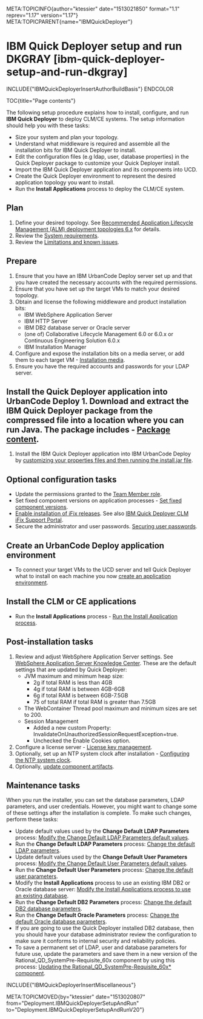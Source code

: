 META:TOPICINFO{author="ktessier" date="1513021850" format="1.1"
reprev="1.17" version="1.17"} META:TOPICPARENT{name="IBMQuickDeployer"}

# IBM Quick Deployer setup and run DKGRAY [ibm-quick-deployer-setup-and-run-dkgray]

INCLUDE{"IBMQuickDeployerInsertAuthorBuildBasis"} ENDCOLOR

TOC{title="Page contents"}

The following setup procedure explains how to install, configure, and
run **IBM Quick Deployer** to deploy CLM/CE systems. The setup
information should help you with these tasks:

-   Size your system and plan your topology.
-   Understand what middleware is required and assemble all the
    installation bits for IBM Quick Deployer to install.
-   Edit the configuration files (e.g ldap, user, database properties)
    in the Quick Deployer package to customize your Quick Deployer
    install.
-   Import the IBM Quick Deployer application and its components into
    UCD.
-   Create the Quick Deployer environment to represent the desired
    application topology you want to install.
-   Run the **Install Applications** process to deploy the CLM/CE
    system.

## Plan

1.  Define your desired topology. See [Recommended Application Lifecycle
    Management (ALM) deployment topologies
    6.x](https://jazz.net/wiki/bin/view/Deployment/RecommendedALMDeploymentTopologies6)
    for details.
2.  Review the [System
    requirements](IBMQuickDeployerSystemRequirementsV20).
3.  Review the [Limitations and known
    issues](IBMQuickDeployerLimitationsKnownIssues).

## Prepare

1.  Ensure that you have an IBM UrbanCode Deploy server set up and that
    you have created the necessary accounts with the required
    permissions.
2.  Ensure that you have set up the target VMs to match your desired
    topology.
3.  Obtain and license the following middleware and product installation
    bits:
    -   IBM WebSphere Application Server
    -   IBM HTTP Server
    -   IBM DB2 database server or Oracle server
    -   (one of) Collaborative Lifecycle Management 6.0 or 6.0.x or
        Continuous Engineering Solution 6.0.x
    -   IBM Installation Manager
4.  Configure and expose the installation bits on a media server, or add
    them to each target VM - [Installation
    media](IBMQuickDeployerInstallationMedia).
5.  Ensure you have the required accounts and passwords for your LDAP
    server.

## Install the Quick Deployer application into UrbanCode Deploy 1. Download and extract the IBM Quick Deployer package from the compressed file into a location where you can run Java. The package includes - [Package content](IBMQuickDeployerPackageContent).

1.  Install the IBM Quick Deployer application into IBM UrbanCode Deploy
    by [customizing your properties files and then running the
    install.jar file](IBMQuickDeployerInstallingIntoUCD).

## Optional configuration tasks

-   Update the permissions granted to the [Team Member
    role](IBMQuickDeployerSetupAndRunV13ScriptUpdatePermissions).
-   Set fixed component versions on application processes - [Set fixed
    component versions](IBMQuickDeployerSetFixedComponentVersions).
-   [Enable installation of iFix
    releases](IBMQuickDeployerSetupAndRunV20ScriptEnableIFixes). See
    also [IBM Quick Deployer CLM iFix Support
    Portal](IBMQuickDeployerIFixSupport).
-   Secure the administrator and user passwords. [Securing user
    passwords](IBMQuickDeployerSecuringUserPasswords).

## Create an UrbanCode Deploy application environment

-   To connect your target VMs to the UCD server and tell Quick Deployer
    what to install on each machine you now [create an application
    environment](IBMQuickDeployerEnvironmentConstruction).

## Install the CLM or CE applications

-   Run the **Install Applications** process - [Run the Install
    Application process](IBMQuickDeployerRunInstallApplicationsProcess).

## Post-installation tasks

1.  Review and adjust WebSphere Application Server settings. See
    [WebSphere Application Server Knowledge
    Center](https://www.ibm.com/support/knowledgecenter/SSEQTP_8.5.5).
    These are the default settings that are updated by Quick Deployer:
    -   JVM maximum and minimum heap size:
        -   2g if total RAM is less than 4GB
        -   4g if total RAM is between 4GB-6GB
        -   6g if total RAM is between 6GB-7.5GB
        -   75 of total RAM if total RAM is greater than 7.5GB
    -   The WebContainer Thread pool maximum and minimum sizes are set
        to 200.
    -   Session Management
        -   Added a new custom Property:
            InvalidateOnUnauthorizedSessionRequestException=true.
        -   Unchecked the Enable Cookies option.
2.  Configure a license server - [License key
    management](IBMQuickDeployerLicenseKeyManagement).
3.  Optionally, set up an NTP system clock after installation -
    [Configuring the NTP system
    clock](IBMQuickDeployerConfiguringTheNTPSystemClock).
4.  Optionally, [update component
    artifacts](IBMQuickDeployerUpdatingComponentArtifacts).

## Maintenance tasks

When you run the installer, you can set the database parameters, LDAP
parameters, and user credentials. However, you might want to change some
of these settings after the installation is complete. To make such
changes, perform these tasks:

-   Update default values used by the **Change Default LDAP Parameters**
    process: [Modify the Change Default LDAP Parameters default
    values](IBMQuickDeployerModifyChangeDefaultLDAPParametersDefaults).
-   Run the **Change Default LDAP Parameters** process: [Change the
    default LDAP
    parameters](IBMQuickDeployerChangeDefaultLDAPParameters).
-   Update default values used by the **Change Default User Parameters**
    process: [Modify the Change Default User Parameters default
    values](IBMQuickDeployerModifyChangeDefaultUserParametersDefaults).
-   Run the **Change Default User Parameters** process: [Change the
    default user
    parameters](IBMQuickDeployerChangeDefaultUserParameters).
-   Modify the **Install Applications** process to use an existing IBM
    DB2 or Oracle database server: [Modify the Install Applications
    process to use an existing
    database](IBMQuickDeployerModifyInstallApplicationsProcessToUseAnExistingDatabaseV20).
-   Run the **Change Default DB2 Parameters** process: [Change the
    default DB2 database
    parameters](IBMQuickDeployerChangeDefaultDB2Parameters).
-   Run the **Change Default Oracle Parameters** process: [Change the
    default Oracle database
    parameters](IBMQuickDeployerChangeDefaultOracleParameters).
-   If you are going to use the Quick Deployer installed DB2 database,
    then you should have your database administrator review the
    configuration to make sure it conforms to internal security and
    reliability policies.
-   To save a permanent set of LDAP, user and database parameters for
    future use, update the parameters and save them in a new version of
    the Rational_QD_SystemPre-Requisite_60x component by using this
    process: [Updating the Rational_QD_SystemPre-Requisite_60x\*
    component](IBMQuickDeployerUpdatingSystemPreReqParametersV20).

INCLUDE{"IBMQuickDeployerInsertMiscellaneous"}

META:TOPICMOVED{by="ktessier" date="1513020807"
from="Deployment.IBMQuickDeployerSetupAndRun"
to="Deployment.IBMQuickDeployerSetupAndRunV20"}
